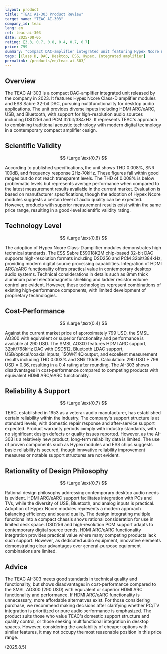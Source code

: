 ```yaml
---
layout: product
title: "TEAC AI-303 Product Review"
target_name: "TEAC AI-303"
company_id: teac
lang: en
ref: teac-ai-303
date: 2025-08-05
rating: [3.3, 0.7, 0.8, 0.4, 0.7, 0.7]
price: 799
summary: "Compact DAC-amplifier integrated unit featuring Hypex Ncore module. While incorporating high-quality technology, cost-performance shows room for improvement when compared to products with equivalent functionality."
tags: [Class D, DAC, Desktop, ESS, Hypex, Integrated amplifier]
permalink: /products/en/teac-ai-303/
---
```

## Overview

The TEAC AI-303 is a compact DAC-amplifier integrated unit released by the company in 2023. It features Hypex Ncore Class-D amplifier modules and ESS Sabre 32-bit DAC, pursuing multifunctionality for desktop audio applications. The unit provides diverse inputs including HDMI ARC/eARC, USB, and Bluetooth, with support for high-resolution audio sources including DSD256 and PCM 32bit/384kHz. It represents TEAC's approach to combining traditional acoustic technology with modern digital technology in a contemporary compact amplifier design.

## Scientific Validity

$$ \Large \text{0.7} $$

According to published specifications, the unit shows THD 0.008%, SNR 100dB, and frequency response 2Hz-70kHz. These figures fall within good ranges but do not reach transparent levels. The THD of 0.008% is below problematic levels but represents average performance when compared to the latest measurement results available in the current market. Evaluation is based on manufacturer specifications, though the adoption of Hypex Ncore modules suggests a certain level of audio quality can be expected. However, products with superior measurement results exist within the same price range, resulting in a good-level scientific validity rating.

## Technology Level

$$ \Large \text{0.8} $$

The adoption of Hypex Ncore Class-D amplifier modules demonstrates high technical standards. The ESS Sabre ES9018K2M chip-based 32-bit DAC supports high-resolution formats including DSD256 and PCM 32bit/384kHz, providing modern digital source processing capabilities. Integration of HDMI ARC/eARC functionality offers practical value in contemporary desktop audio systems. Technical considerations in details such as 8mm thick aluminum panel electromagnetic shielding and ladder resistor volume control are evident. However, these technologies represent combinations of existing high-performance components, with limited development of proprietary technologies.

## Cost-Performance

$$ \Large \text{0.4} $$

Against the current market price of approximately 799 USD, the SMSL AO300 with equivalent or superior functionality and performance is available at 290 USD. The SMSL AO300 features HDMI ARC support, 32bit/768kHz DAC with DSD512, Bluetooth LDAC support, USB/optical/coaxial inputs, 150W@4Ω output, and excellent measurement results including THD 0.003% and SNR 110dB. Calculation: 290 USD ÷ 799 USD = 0.36, resulting in a 0.4 rating after rounding. The AI-303 shows disadvantages in cost-performance compared to competing products with equivalent HDMI ARC/eARC functionality.

## Reliability & Support

$$ \Large \text{0.7} $$

TEAC, established in 1953 as a veteran audio manufacturer, has established certain reliability within the industry. The company's support structure is at standard levels, with domestic repair response and after-service support expected. Product warranty periods comply with industry standards, with no significant design defects or quality issues reported. However, as the AI-303 is a relatively new product, long-term reliability data is limited. The use of proven components such as Hypex modules and ESS chips suggests basic reliability is secured, though innovative reliability improvement measures or notable support structures are not evident.

## Rationality of Design Philosophy

$$ \Large \text{0.7} $$

Rational design philosophy addressing contemporary desktop audio needs is evident. HDMI ARC/eARC support facilitates integration with PCs and TVs, while the diversity of USB, Bluetooth, and analog inputs is practical. Adoption of Hypex Ncore modules represents a modern approach balancing efficiency and sound quality. The design integrating multiple functions into a compact chassis shows rational consideration for use in limited desk space. DSD256 and high-resolution PCM support adapts to contemporary digital source trends. HDMI ARC/eARC functionality integration provides practical value where many competing products lack such support. However, as dedicated audio equipment, innovative elements demonstrating clear advantages over general-purpose equipment combinations are limited.

## Advice

The TEAC AI-303 meets good standards in technical quality and functionality, but shows disadvantages in cost-performance compared to the SMSL AO300 (290 USD) with equivalent or superior HDMI ARC functionality and performance. If HDMI ARC/eARC functionality is unnecessary, more affordable alternatives exist. For those considering purchase, we recommend making decisions after clarifying whether PC/TV integration is prioritized or pure audio performance is emphasized. The product suits those who value TEAC's domestic support structure and quality control, or those seeking multifunctional integration in desktop spaces. However, considering the availability of cheaper options with similar features, it may not occupy the most reasonable position in this price range.

(2025.8.5)
